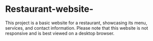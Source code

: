 # Restaurant-website-
This project is a basic website for a restaurant, showcasing its menu, services, and contact information. Please note that this website is not responsive and is best viewed on a desktop browser.
